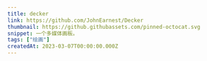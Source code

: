 ```yaml
---
title: decker
link: https://github.com/JohnEarnest/Decker
thumbnail: https://github.githubassets.com/pinned-octocat.svg
snippet: 一个多媒体画板。
tags: ["绘画"]
createdAt: 2023-03-07T00:00:00.000Z
---
```

